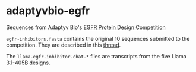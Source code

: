 # adaptyvbio-egfr
Sequences from Adaptyv Bio's [EGFR Protein Design Competition](https://design.adaptyvbio.com/)

`egfr-inhibitors.fasta` contains the original 10 sequences submitted to the competition.
They are described in this [thread](https://x.com/anthonygitter/status/1827760228122738689).

The `llama-egfr-inhibitor-chat.*` files are transcripts from the five Llama 3.1-405B designs.
